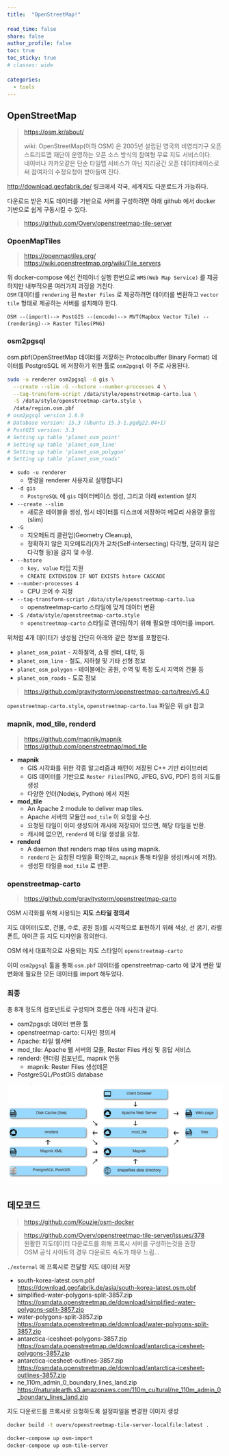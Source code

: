 ```yaml
---
title:  "OpenStreetMap!"

read_time: false
share: false
author_profile: false
toc: true
toc_sticky: true
# classes: wide

categories:
  - tools
---
```


## OpenStreetMap  

> <https://osm.kr/about/>
> 
> wiki: OpenStreetMap(이하 OSM) 은 2005년 설립된 영국의 비영리기구 오픈스트리트맵 재단이 운영하는 오픈 소스 방식의 참여형 무료 지도 서비스이다.  
> 네이버나 카카오같은 단순 타일맵 서비스가 아닌 지리공간 오픈 데이터베이스로써 참여자의 수정요청이 받아들여 진다.  

<http://download.geofabrik.de/> 링크에서 각국, 세계지도 다운로드가 가능하다.  

다운로드 받은 지도 데이터를 기반으로 서버를 구성하려면 아래 github 에서 docker 기반으로 쉽게 구동시킬 수 있다.  

> <https://github.com/Overv/openstreetmap-tile-server>

### OpoenMapTiles  

> <https://openmaptiles.org/>
> <https://wiki.openstreetmap.org/wiki/Tile_servers>  

위 docker-compose 에선 컨테이너 실행 한번으로 `WMS(Web Map Service)` 를 제공하지만 내부적으론 여러가지 과정을 거친다.  
`OSM` 데이터를 `rendering` 된 `Rester Files` 로 제공하려면 데이터를 변환하고 `vector tile` 형태로 제공하는 서버를 설치해야 한다.  

```
OSM --(import)--> PostGIS --(encode)--> MVT(Mapbox Vector Tile) --(rendering)--> Raster Tiles(PNG)
```

### osm2pgsql

osm.pbf(OpenStreetMap 데이터를 저장하는 Protocolbuffer Binary Format) 데이터를 PostgreSQL 에 저장하기 위한 툴로 `osm2pgsql` 이 주로 사용된다.  

```sh
sudo -u renderer osm2pgsql -d gis \
  --create --slim -G --hstore --number-processes 4 \
  --tag-transform-script /data/style/openstreetmap-carto.lua \
  -S /data/style/openstreetmap-carto.style \
  /data/region.osm.pbf
# osm2pgsql version 1.6.0
# Database version: 15.3 (Ubuntu 15.3-1.pgdg22.04+1)
# PostGIS version: 3.3
# Setting up table 'planet_osm_point'
# Setting up table 'planet_osm_line'
# Setting up table 'planet_osm_polygon'
# Setting up table 'planet_osm_roads'
```

- `sudo -u renderer`
  - 명령을 renderer 사용자로 실행합니다
- `-d gis`
  - `PostgreSQL` 에 `gis` 데이터베이스 생성, 그리고 아래 extention 설치  
- `--create --slim`
  - 새로운 테이블을 생성, 임시 데이터를 디스크에 저장하여 메모리 사용량 줄임(slim)  
- `-G`  
  - 지오메트리 클린업(Geometry Cleanup), 
  - 정확하지 않은 지오메트리(자가 교차(Self-intersecting) 다각형, 닫히지 않은 다각형 등)을 감지 및 수정.  
- `--hstore`
  - `key, value` 타입 지원
  - `CREATE EXTENSION IF NOT EXISTS hstore CASCADE`  
- `--number-processes 4`  
  - CPU 코어 수 지정
- `--tag-transform-script /data/style/openstreetmap-carto.lua`  
  - openstreetmap-carto 스타일에 맞게 데이터 변환
- `-S /data/style/openstreetmap-carto.style`
  - `openstreetmap-carto` 스타일로 렌더링하기 위해 필요한 데이터를 import.  

위처럼 4개 데이터가 생성됨 간단히 아래와 같은 정보를 포함한다.  

- `planet_osm_point` - 지하철역, 쇼핑 센터, 대학, 등
- `planet_osm_line` - 철도, 지하철 및 기타 선형 정보
- `planet_osm_polygon` - 테이블에는 공원, 수역 및 특정 도시 지역의 건물 등
- `planet_osm_roads` - 도로 정보

> <https://github.com/gravitystorm/openstreetmap-carto/tree/v5.4.0>

`openstreetmap-carto.style`, `openstreetmap-carto.lua` 파일은 위 git 참고  

### mapnik, mod_tile, renderd

> <https://github.com/mapnik/mapnik>  
> <https://github.com/openstreetmap/mod_tile>  

- **mapnik**
  - GIS 시각화를 위한 각종 알고리즘과 패턴이 저장된 C++ 기반 라이브러리
  - GIS 데이터를 기반으로 `Rester Files`(PNG, JPEG, SVG, PDF) 등의 지도를 생성
  - 다양한 언더(Nodejs, Python) 에서 지원  
- **mod_tile**  
  - An Apache 2 module to deliver map tiles.
  - Apache 서버의 모듈인 `mod_tile` 이 요청을 수신.
  - 요청된 타일이 이미 생성되어 캐시에 저장되어 있으면, 해당 타일을 반환.
  - 캐시에 없으면, `renderd` 에 타일 생성을 요청.
- **renderd**  
  - A daemon that renders map tiles using mapnik.
  - `renderd` 는 요청된 타일을 확인하고, `mapnik` 통해 타일을 생성(캐시에 저장).
  - 생성된 타일을 `mod_tile` 로 반환.

### openstreetmap-carto

> <https://github.com/gravitystorm/openstreetmap-carto>  

OSM 시각화를 위해 사용되는 **지도 스타일 정의셔** 

지도 데이터(도로, 건물, 수로, 공원 등)를 시각적으로 표현하기 위해 색상, 선 굵기, 라벨 폰트, 아이콘 등 지도 디자인을 정의한다.  

OSM 에서 대표적으로 사용되는 지도 스타일이 `openstreetmap-carto`  

이미 `osm2pgsql` 툴을 통해 `osm.pbf` 데이터를 openstreetmap-carto 에 맞게 변환 및 변화에 필요한 모든 데이터를 import 해두었다.  


### 최종

총 8개 정도의 컴포넌트로 구성되며 흐름은 아래 사진과 같다.  

- osm2pgsql: 데이터 변환 툴
- openstreetmap-carto: 디자인 정의서
- Apache: 타일 웹서버
- mod_tile: Apache 웹 서버의 모듈, Rester Files 캐싱 및 응답 서비스
- renderd: 랜더링 컴포넌트, mapnik 연동
  - mapnik: Rester Files 생성데몬
- PostgreSQL/PostGIS database

![ddd1](/assets/2022/osm1.png)

## 데모코드  

> <https://github.com/Kouzie/osm-docker>

> <https://github.com/Overv/openstreetmap-tile-server/issues/378>  
> 원활한 지도데이터 다운로드를 위해 프록시 서버를 구성하는것을 권장  
> OSM 공식 사이트의 경우 다운로드 속도가 매우 느림...

`./external` 에 프록시로 전달할 지도 데이터 저장  

* south-korea-latest.osm.pbf  
  <https://download.geofabrik.de/asia/south-korea-latest.osm.pbf>  
* simplified-water-polygons-split-3857.zip  
  <https://osmdata.openstreetmap.de/download/simplified-water-polygons-split-3857.zip>
* water-polygons-split-3857.zip  
  <https://osmdata.openstreetmap.de/download/water-polygons-split-3857.zip>  
* antarctica-icesheet-polygons-3857.zip  
  <https://osmdata.openstreetmap.de/download/antarctica-icesheet-polygons-3857.zip>
* antarctica-icesheet-outlines-3857.zip  
  <https://osmdata.openstreetmap.de/download/antarctica-icesheet-outlines-3857.zip>  
* ne_110m_admin_0_boundary_lines_land.zip  
  <https://naturalearth.s3.amazonaws.com/110m_cultural/ne_110m_admin_0_boundary_lines_land.zip>  

지도 다운로드를 프록시로 요청하도록 설정파일을 변경한 이미지 생성

```sh
docker build -t overv/openstreetmap-tile-server-localfile:latest .
```

```sh
docker-compose up osm-import
docker-compose up osm-tile-server
```